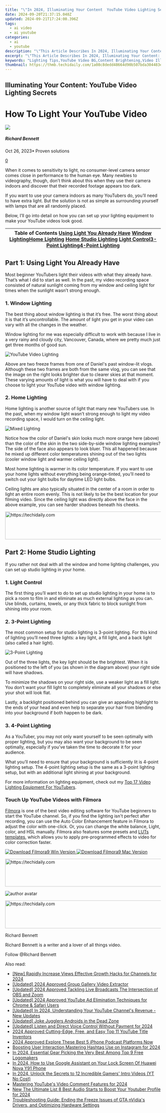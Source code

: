 ```yaml
---
title: "\"In 2024, Illuminating Your Content  YouTube Video Lighting Secrets\""
date: 2024-09-20T21:37:15.048Z
updated: 2024-09-21T17:24:00.396Z
tags:
  - ai video
  - ai youtube
categories:
  - ai
  - youtube
description: "\"This Article Describes In 2024, Illuminating Your Content: YouTube Video Lighting Secrets\""
excerpt: "\"This Article Describes In 2024, Illuminating Your Content: YouTube Video Lighting Secrets\""
keywords: "Lighting Tips,YouTube Video BG,Content Brightening,Video Illumination,Secrets of Lighting,Enhance Video Quality,Improve YouTube Visibility"
thumbnail: https://thmb.techidaily.com/1a08c8dedd48664d90b507bda304483e40c9a1d2dac0696255a8394fc453f16e.jpg
---
```


## Illuminating Your Content: YouTube Video Lighting Secrets

# How To Light Your YouTube Video

![](https://images.wondershare.com/filmora/article-images/richard-bennett.jpg)

##### Richard Bennett

 Oct 26, 2023• Proven solutions

[0](#commentsBoxSeoTemplate)

When it comes to sensitivity to light, no consumer-level camera sensor comes close in performance to the human eye. Many newbies to videography, though, don’t think about this when they use their camera indoors and discover that their recorded footage appears too dark.

If you want to use your camera indoors as many YouTubers do, you’ll need to have extra light. But the solution is not as simple as surrounding yourself with lamps that are all randomly placed.

Below, I’ll go into detail on how you can set up your lighting equipment to make your YouTube videos look good.

| Table of Contents [Using Light You Already Have](#USING-LIGHT-YOU-ALREADY-HAVE) [Window Lighting](#Window-Lighting)[Home Lighting](#Home-Lighting) [Home Studio Lighting](#HOME-STUDIO-LIGHTING) [Light Control](#Light-Control)[3-Point Lighting](#Three-Point-Lighting)[4-Point Lighting](#four-point-lighting) |
| ----------------------------------------------------------------------------------------------------------------------------------------------------------------------------------------------------------------------------------------------------------------------------------------------------------------- |

## Part 1: Using Light You Already Have

Most beginner YouTubers light their videos with what they already have. That’s what I did to start as well. In the past, my video recording space consisted of natural sunlight coming from my window and ceiling light for times when the sunlight wasn’t strong enough.

### 1.  Window Lighting

The best thing about window lighting is that it’s free. The worst thing about it is that it’s uncontrollable. The amount of light you get in your video can vary with all the changes in the weather.

Window lighting for me was especially difficult to work with because I live in a very rainy and cloudy city, Vancouver, Canada, where we pretty much just get three months of good sun.

![YouTube Video Lighting](https://images.wondershare.com/filmora/article-images/window-lighting-comparison.jpg)

Above are two freeze frames from one of Daniel's past window-lit vlogs. Although these two frames are both from the same vlog, you can see that the image on the right looks brighter due to clearer skies at that moment. These varying amounts of light is what you will have to deal with if you choose to light your YouTube video with window lighting.

### 2. Home Lighting

Home lighting is another source of light that many new YouTubers use. In the past, when my window light wasn’t strong enough to light my video recording space, I would turn on the ceiling light.

![Mixed Lighting](https://images.wondershare.com/filmora/article-images/home-lighting-for-youtube-videos.jpg)

Notice how the color of Daniel's skin looks much more orange here (above) than the color of the skin in the two side-by-side window lighting examples? The side of the face also appears to look bluer. This all happened because he mixed up different color temperatures shining out of the two lights (cooler window light and warmer ceiling light).

Most home lighting is warmer in its color temperature. If you want to use your home lights without everything being orange-tinted, you’ll need to switch out your light bulbs for daytime LED light bulbs.

Ceiling lights are also typically situated in the center of a room in order to light an entire room evenly. This is not likely to be the best location for your filming video. Since the ceiling light was directly above the face in the above example, you can see harder shadows beneath his cheeks.

<!-- affiliate ads begin -->
<a href="https://laganoo.pxf.io/c/5597632/1484939/16446" target="_top" id="1484939">
  <img src="//a.impactradius-go.com/display-ad/16446-1484939" border="0" alt="https://techidaily.com" width="728" height="90"/>
</a>
<img height="0" width="0" src="https://laganoo.pxf.io/i/5597632/1484939/16446" style="position:absolute;visibility:hidden;" border="0" />
<!-- affiliate ads end -->

## Part 2: Home Studio Lighting

If you rather not deal with all the window and home lighting challenges, you can set up studio lighting in your home.

### 1. Light Control

The first thing you’ll want to do to set up studio lighting in your home is to pick a room to film in and eliminate as much external lighting as you can. Use blinds, curtains, towels, or any thick fabric to block sunlight from shining into your room.

### 2. 3-Point Lighting

The most common setup for studio lighting is 3-point lighting. For this kind of lighting you’ll need three lights: a key light, a fill light, and a back light (also called a hair light).

![3-Point Lighting](https://images.wondershare.com/filmora/article-images/youtube-lighting-3-point-lighting.jpg)

Out of the three lights, the key light should be the brightest. When it is positioned to the left of you (as shown in the diagram above) your right side will have shadows.

To minimize the shadows on your right side, use a weaker light as a fill light. You don’t want your fill light to completely eliminate all your shadows or else your shot will look flat.

Lastly, a backlight positioned behind you can give an appealing highlight to the ends of your head and even help to separate your hair from blending into your background if both happen to be dark.

### 3. 4-Point Lighting

As a YouTuber, you may not only want yourself to be seen optimally with proper lighting, but you may also want your background to be seen optimally, especially if you’ve taken the time to decorate it for your audience.

What you’ll need to ensure that your background is sufficiently lit is 4-point lighting setup. The 4-point lighting setup is the same as a 3-point lighting setup, but with an additional light shining at your background.

For more information on lighting equipment, check out my [Top 17 Video Lighting Equipment For YouTubers](https://www.filmora.io/community-blog/top-17-video-lighting-equipment-for-youtubers-440.html).

### Touch Up YouTube Videos with Filmora

[Filmora](https://tools.techidaily.com/wondershare/filmora/download/) is one of the best video editing software for YouTube beginners to start the YouTube channel. So, if you find the lighting isn't perfect after recording, you can use the Auto Color Enhancement feature in Filmora to adjust the color with one-click. Or, you can change the white balance, Light, color, and HSL manually. Filmora also features some presets and [LUTs templates](https://tools.techidaily.com/wondershare/filmora/download/), which allows you to apply pre-programmed effects to video for color correction faster.

[![Download Filmora9 Win Version](https://images.wondershare.com/filmora/guide/download-btn-win.jpg) ](https://tools.techidaily.com/wondershare/filmora/download/) [![Download Filmora9 Mac Version](https://images.wondershare.com/filmora/guide/download-btn-mac.jpg) ](https://tools.techidaily.com/wondershare/filmora/download/)

<!-- affiliate ads begin -->
<a href="https://unicoeye.pxf.io/c/5597632/2134236/18498" target="_top" id="2134236">
  <img src="//a.impactradius-go.com/display-ad/18498-2134236" border="0" alt="https://techidaily.com" width="728" height="90"/>
</a>
<img height="0" width="0" src="https://unicoeye.pxf.io/i/5597632/2134236/18498" style="position:absolute;visibility:hidden;" border="0" />
<!-- affiliate ads end -->

![author avatar](https://images.wondershare.com/filmora/article-images/richard-bennett.jpg)

<!-- affiliate ads begin -->
<a href="https://smilemakers.pxf.io/c/5597632/2123901/26106" target="_top" id="2123901">
  <img src="//a.impactradius-go.com/display-ad/26106-2123901" border="0" alt="https://techidaily.com" width="728" height="90"/>
</a>
<img height="0" width="0" src="https://smilemakers.pxf.io/i/5597632/2123901/26106" style="position:absolute;visibility:hidden;" border="0" />
<!-- affiliate ads end -->

Richard Bennett

Richard Bennett is a writer and a lover of all things video.

Follow @Richard Bennett

<ins class="adsbygoogle"
     style="display:block"
     data-ad-format="autorelaxed"
     data-ad-client="ca-pub-7571918770474297"
     data-ad-slot="1223367746"></ins>

<ins class="adsbygoogle"
     style="display:block"
     data-ad-client="ca-pub-7571918770474297"
     data-ad-slot="8358498916"
     data-ad-format="auto"
     data-full-width-responsive="true"></ins>

<span class="atpl-alsoreadstyle">Also read:</span>
<div><ul>
<li><a href="https://youtube-zero.techidaily.com/apidly-increase-views-effective-growth-hacks-for-channels-for-2024/"><u>[New] Rapidly Increase Views Effective Growth Hacks for Channels for 2024</u></a></li>
<li><a href="https://facebook-video-content.techidaily.com/updated-2024-approved-group-gallery-video-extractor/"><u>[Updated] 2024 Approved Group Gallery Video Extractor</u></a></li>
<li><a href="https://video-capture.techidaily.com/updated-2024-approved-tackling-live-broadcasts-the-intersection-of-obs-and-zoom/"><u>[Updated] 2024 Approved Tackling Live Broadcasts The Intersection of OBS and Zoom</u></a></li>
<li><a href="https://youtube-zero.techidaily.com/ed-2024-approved-youtube-ad-elimination-techniques-for-chrome-and-safari-users/"><u>[Updated] 2024 Approved YouTube Ad Elimination Techniques for Chrome & Safari Users</u></a></li>
<li><a href="https://youtube-zero.techidaily.com/ed-in-2024-understanding-your-youtube-channels-revenue-new-updates/"><u>[Updated] In 2024, Understanding Your YouTube Channel's Revenue - New Updates</u></a></li>
<li><a href="https://extra-skills.techidaily.com/updated-joke-jugglers-androids-in-the-dead-zone/"><u>[Updated] Joke Jugglers Androids in the Dead Zone</u></a></li>
<li><a href="https://vp-tips.techidaily.com/updated-listen-and-direct-voice-control-without-payment-for-2024/"><u>[Updated] Listen and Direct Voice Control Without Payment for 2024</u></a></li>
<li><a href="https://youtube-zero.techidaily.com/approved-cutting-edge-free-and-easy-top-11-youtube-title-inventors/"><u>2024 Approved Cutting-Edge, Free, and Easy Top 11 YouTube Title Inventors</u></a></li>
<li><a href="https://some-techniques.techidaily.com/2024-approved-explore-these-best-5-iphone-podcast-platforms-now/"><u>2024 Approved Explore These Best 5 iPhone Podcast Platforms Now</u></a></li>
<li><a href="https://instagram-videos.techidaily.com/boosting-user-interaction-mastering-hashtag-use-on-instagram-for-2024/"><u>Boosting User Interaction Mastering Hashtag Use on Instagram for 2024</u></a></li>
<li><a href="https://youtube-zero.techidaily.com/24-essential-gear-picking-the-very-best-among-top-9-free-logomakers/"><u>In 2024, Essential Gear Picking the Very Best Among Top 9 Free Logomakers</u></a></li>
<li><a href="https://android-unlock.techidaily.com/in-2024-how-to-use-google-assistant-on-your-lock-screen-of-huawei-nova-y91-phone-by-drfone-android/"><u>In 2024, How to Use Google Assistant on Your Lock Screen Of Huawei Nova Y91 Phone</u></a></li>
<li><a href="https://youtube-zero.techidaily.com/24-unlock-the-secrets-to-12-incredible-gamers-intro-videos-yt-no-cost/"><u>In 2024, Unlock the Secrets to 12 Incredible Gamers' Intro Videos (YT No Cost)</u></a></li>
<li><a href="https://youtube-zero.techidaily.com/ring-youtubes-video-comment-features-for-2024/"><u>Mastering YouTube's Video Comment Features for 2024</u></a></li>
<li><a href="https://sound-tweaking.techidaily.com/new-the-ultimate-list-8-best-audio-starts-to-boost-your-youtuber-profile-for-2024/"><u>New The Ultimate List 8 Best Audio Starts to Boost Your Youtuber Profile for 2024</u></a></li>
<li><a href="https://win-solutions.techidaily.com/troubleshooting-guide-ending-the-freeze-issues-of-gta-nvidias-drivers-and-optimizing-hardware-settings/"><u>Troubleshooting Guide: Ending the Freeze Issues of GTA nVidia's Drivers, and Optimizing Hardware Settings</u></a></li>
</ul></div>

